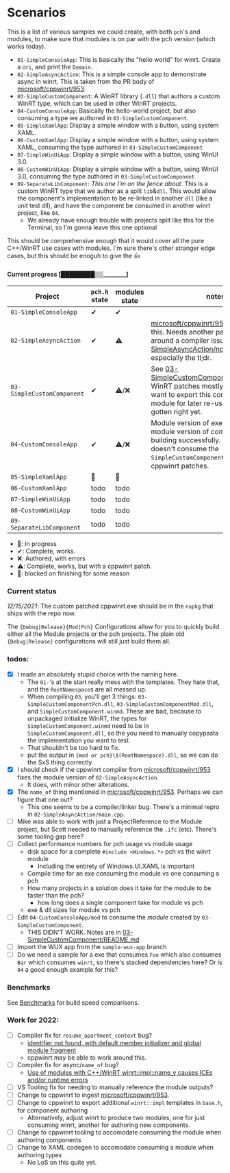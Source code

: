 # Scenarios


This is a list of various samples we could create, with both `pch`'s and modules, to make sure that modules is on par with the pch version (which works today). 


* `01-SimpleConsoleApp`: This is basically the "hello world" for winrt. Create a `Uri`, and print the `Domain`.
* `02-SimpleAsyncAction`: This is a simple console app to demonstrate async in winrt. This is taken from the PR body of [microsoft/cppwinrt/953].
* `03-SimpleCustomComponent`: A WinRT library (`.dll`) that authors a custom WinRT type, which can be used in other WinRT projects.
* `04-CustomConsoleApp`: Basically the hello-world project, but also consuming a type we authored in `03-SimpleCustomComponent`.
* `05-SimpleXamlApp`: Display a simple window with a button, using system XAML.
* `06-CustomXamlApp`: Display a simple window with a button, using system XAML, consuming the type authored in `03-SimpleCustomComponent`
* `07-SimpleWinUiApp`: Display a simple window with a button, using WinUI 3.0.
* `08-CustomWinUiApp`: Display a simple window with a button, using WinUI 3.0, consuming the type authored in `03-SimpleCustomComponent`
* `09-SeparateLibComponent`: _This one I'm on the fence about_. This is a custom WinRT type that we author as a split `lib`&`dll`. This would allow the component's implementation to be re-linked in another `dll` (like a unit test dll), and have the component be consumed in another winrt project, like `04`.
  - We already have enough trouble with projects split like this for the Terminal, so I'm gonna leave this one optional

This should be comprehensive enough that it would cover all the pure C++/WinRT use cases with modules. I'm sure there's other stranger edge cases, but this should be enoguh to give the 👍


#### Current progress [████████▒▒________]

Project                    | `pch.h` state | modules state | notes
---------------------------|---------------|---------------|---------------
`01-SimpleConsoleApp`      | ✔ | ✔ |
`02-SimpleAsyncAction`     | ✔ | ⚠️ | [microsoft/cppwinrt/953] nearly fixed this. Needs another patch to work around a compiler issue. See also [02-SimpleAsyncAction/notes.md](./02-SimpleAsyncAction/notes.md), especially the tl;dr.
`03-SimpleCustomComponent` | ✔ | ⚠️/❌ | See [03-SimpleCustomComponent/README.md](./03-SimpleCustomComponent/README.md). WinRT patches mostly fix this, but if you want to export this component as a module for later re-use, that I haven't gotten right yet.
`04-CustomConsoleApp`      | ✔ | ⚠️/❌ | Module version of exe blocked on module version of _component_ (03) building successfully. Works when it doesn't consume the `SimpleCustomComponent` module, with cppwinrt patches.
`05-SimpleXamlApp`         | 📝 | 📝 |
`06-CustomXamlApp`         | todo | todo |
`07-SimpleWinUiApp`        | todo | todo |
`08-CustomWinUiApp`        | todo | todo |
`09-SeparateLibComponent`  | todo | todo |

* 📝: In progress
* ✔: Complete, works.
* ❌: Authored, with errors
* ⚠️: Complete, works, but with a cppwinrt patch.
* 🛑: blocked on finishing for some reason

### Current status

<!-- _12/14/2021_: Scenarios 01-04 seem to work as modules, using a custom built `cppwinrt.exe`. To build the solution:
* Clone the cppwinrt repro.
* Checkout `origin/user/sjones/modules` in the cppwinrt repo
* run `build_nuget.cmd 2.3.4.5`. If this generates a package with version 1.0.0, then you'll need to re-run the last command (`nuget pack ...`) with the additional `-Version 2.3.4.5` flag.
* copy `cppwinrt\Microsoft.Windows.CppWinRT.2.3.4.5.nupkg` to a `scenarios/PackageStore/Microsoft.Windows.CppWinRT.2.3.4.5.nupkg`.
* run a `nuget restore` in the `scenarios/` directory


Hopefully this shouldn't be _necessary_ - the updated versions of the headers should already be checked-in to the repo. In the future, we'll be using this as the workflow so we can ingest official updated cppwinrt builds.
-->

_12/15/2021_: The custom patched cppwinrt.exe should be in the `nupkg` that ships with the repo now.

The `{Debug|Release}{Mod|Pch}` Configurations allow for you to quickly build either all the Module projects or the pch projects. The plain old `{Debug|Release}` configurations will still just build them all.

### todos:

* [x] I made an absolutely stupid choice with the naming here.
  - The `01-`'s at the start really mess with the templates. They hate that, and the `RootNamespace`s are all messed up.
  -  When compiling `03`, you'll get 3 things: `03-SimpleCustomComponentPch.dll`, `03-SimpleCustomComponentMod.dll`, and `SimpleCustomComponent.winmd`. These are bad, because to unpackaged initialize WinRT, the types for `SimpleCustomComponent.winmd` need to be in `SimpleCustomComponent.dll`, so the you need to manually copypasta the implementation you want to test.
  - That shouldn't be too hard to fix.
  - put the output in `{mod or pch}\$(RootNamespace).dll`, so we can do the SxS thing correctly.
* [x] I should check if the cppwinrt compiler from [microsoft/cppwinrt/953] fixes the module version of `02-SimpleAsyncAction`.
  - It does, with minor other alterations.
* [x] The `name_of` thing mentioned in [microsoft/cppwinrt/953]. Perhaps we can figure that one out?
  - This one seems to be a compiler/linker bug. There's a minimal repro in `02-SimpleAsyncAction/main.cpp`.
* [ ] Mike was able to work with just a ProjectReference to the Module project, but Scott needed to manually reference the `.ifc` (etc). There's some tooling gap here?
* [ ] Collect performance numbers for pch usage vs module usage
  - disk space for a complete `#include <Windows.*>` pch vs the winrt module
    - Including the entirety of Windows.UI.XAML is important
  - Compile time for an exe consuming the module vs one consuming a pch
  - How many projects in a solution does it take for the module to be faster than the pch?
    - how long does a single component take for module vs pch
  - exe & dll sizes for module vs pch
* [ ] Edit `04-CustomConsoleApp/mod` to consume the _module_ created by `03-SimpleCustomComponent`.
  - THIS DIDN'T WORK. Notes are in [03-SimpleCustomComponent/README.md](./03-SimpleCustomComponent/README.md)
* [ ] Import the WUX app from the `sample-wux-app` branch
* [ ] Do we need a sample for a exe that consumes `Foo` which also consumes `Bar` which consumes `winrt`, so there's stacked dependencies here? Or is `04` a good enough example for this?

### Benchmarks

See [Benchmarks](./benchmarks.md) for build speed comparisons.

### Work for 2022:

* [ ] Compiler fix for `resume_apartment_context` bug?
  - [identifier not found, with default member initializer and global module fragment]
  - cppwinrt may be able to work around this.
* [ ] Compiler fix for async/`name_of` bug?
  - [Use of modules with C++/WinRT winrt::impl::name_v causes ICEs and/or runtime errors]
* [ ] VS Tooling fix for needing to manually reference the module outputs?
* [ ] Change to cppwinrt to ingest [microsoft/cppwinrt/953].
* [ ] Change to cppwinrt to export additional `winrt::impl` templates in `base.h`, for component authoring
  - Alternatively, adjust winrt to produce two modules, one for just consuming winrt, another for authoring new components.
* [ ] Change to cppwinrt tooling to accomodate consuming the module when authoring components
* [ ] Change to XAML codegen to accomodate consuming a module when authoring types
  - No LoS on this quite yet.




[Use of modules with C++/WinRT winrt::impl::name_v causes ICEs and/or runtime errors]: https://developercommunity.visualstudio.com/t/use-of-modules-with-cwinrt-winrtimplname-v-causes/1613181?from=email
[identifier not found, with default member initializer and global module fragment]: https://developercommunity.visualstudio.com/t/identifier-not-found-with-default-membe/1376824

[microsoft/cppwinrt/953]: https://github.com/microsoft/cppwinrt/pull/953
